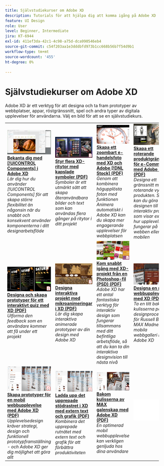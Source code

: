 ```yaml
---
title: Självstudiekurser om Adobe XD
description: Tutorials för att hjälpa dig att komma igång på Adobe XD
feature: UI Design
role: User
level: Beginner, Intermediate
jira: KT-6944
exl-id: 411ef3da-42c1-4c98-a75d-dca990546eb4
source-git-commit: c54f203aa1e3dddbfd973b1cc668b56b7f54d9b1
workflow-type: tm+mt
source-wordcount: '455'
ht-degree: 0%

---
```


# Självstudiekurser om Adobe XD

Adobe XD är ett verktyg för att designa och ta fram prototyper av webbplatser, appar, röstgränssnitt, spel och andra typer av digitala upplevelser för användarna. Välj en bild för att se en självstudiekurs.

<table>
<tr>
 <td>
   <a href="components.md">
      <img alt="Bekanta dig med komponenterna i Adobe XD" src="assets/Componentsxd.jpg" />
   </a>
    <div>
   <a href="components.md"><strong>Bekanta dig med [!UICONTROL Components] i Adobe XD</strong></a>
    </div>
    <em>Lär dig hur du använder [!UICONTROL Components] för att skapa större flexibilitet än någonsin när du snabbt och konsekvent använder komponenterna i ditt designarbetsflöde</em>
    <br>
  </td>
  <td>
   <a href="assets/ControlMultipleXDArtboardswithNestedSymbols.pdf" target="_blank">
      <img alt="Styra flera XD-ritytor med kapslade symboler" src="assets/ControlMultipleXDArtboardswithNestedSymbols.jpg" />
   </a>
    <div>
   <a href="assets/ControlMultipleXDArtboardswithNestedSymbols.pdf" target="_blank"><strong>Styr flera XD-ritytor med kapslade symboler (PDF)</strong></a>
    </div>
    <em>Symboler är ett utmärkt sätt att skapa återanvändbara bilder och text som kan användas flera gånger på ritytor i ditt projekt</em>
    <br>
  </td>
  <td>
   <a href="assets/CreateaZoomableeCommercePhotowithXDandAdobeStock.pdf" target="_blank">
      <img alt="Skapa ett zoombart e-handelsfoto med XD och Adobe [!DNL Stock]" src="assets/CreateaZoomableeCommercePhotowithXDandAdobeStock.jpg" />
   </a>
    <div>
   <a href="assets/CreateaZoomableeCommercePhotowithXDandAdobeStock.pdf" target="_blank"><strong>Skapa ett zoombart e-handelsfoto med XD och Adobe [!DNL Stock] (PDF)</strong></a>
    </div>
    <em>Genom att kombinera högupplösta foton med funktionen Animera automatiskt i Adobe XD kan du skapa mer engagerande upplevelser för webbplatsen</em>
    <br>
  </td>
  <td>
   <a href="assets/CreatingaRotatingProductInterfaceforECommercewithAdobeXD.pdf" target="_blank">
      <img alt="Skapa ett roterande produktgränssnitt för E-Commerce med Adobe XD" src="assets/CreatingaRotatingProductInterfaceforECommercewithAdobeXD.jpg" />
   </a>
    <div>
   <a href="assets/CreatingaRotatingProductInterfaceforECommercewithAdobeXD.pdf" target="_blank"><strong>Skapa ett roterande produktgränssnitt för e-Commerce med Adobe XD (PDF)</strong></a>
    </div>
    <em>Designa ett gränssnitt med en roterande vy av produkten. Sedan kan du göra om designen till en interaktiv prototyp som visar exakt hur upplevelsen fungerar på webben eller mobilen</em>
    <br>
  </td>
</tr>
<tr>
  <td>
   <a href="assets/DesignandPrototypeanInteractiveQuizwithXD.pdf" target="_blank">
      <img alt="Designa och skapa prototyper till ett interaktivt quiz med XD" src="assets/DesignandPrototypeanInteractiveQuizwithXD.jpg" />
   </a>
    <div>
   <a href="assets/DesignandPrototypeanInteractiveQuizwithXD.pdf" target="_blank"><strong>Designa och skapa prototyper för ett interaktivt quiz med XD (PDF)</strong></a>
    </div>
    <em>Utforma den feedback som en användare kommer att få under ett projekt</em>
    <br>
  </td>
  <td>
   <a href="assets/DesignInteractiveProjectswithMicroAnimationsinXD.pdf" target="_blank">
      <img alt="Designa interaktiva projekt med mikroanimeringar i XD" src="assets/DesignInteractiveProjectswithMicroAnimationsinXD.jpg" />
   </a>
    <div>
   <a href="assets/DesignInteractiveProjectswithMicroAnimationsinXD.pdf" target="_blank"><strong>Designa interaktiva projekt med mikroanimeringar i XD (PDF)</strong></a>
    </div>
    <em>Lär dig skapa interaktiva animerade prototyper av din design med Adobe XD</em>
    <br>
  </td>
  <td>
   <a href="assets/JumpstartyourXDProjectfromaPhotoshopFile.pdf" target="_blank">
      <img alt="Snabbstarta ditt XD-projekt från en Photoshop-fil (PSD)" src="assets/JumpstartyourXDProjectfromaPhotoshopFile.jpg" />
   </a>
    <div>
   <a href="assets/JumpstartyourXDProjectfromaPhotoshopFile.pdf" target="_blank"><strong>Kom snabbt igång med XD-projekt från en Photoshop-fil (PSD) (PDF)</strong></a>
    </div>
    <em>Adobe XD har ett antal fantastiska verktyg för interaktiv design som fungerar tillsammans med ditt befintliga arbetsflöde, så att du kan ta din interaktiva designvision till nästa nivå</em>
    <br>
  </td>
  <td>
   <a href="assets/MobileWebExperienceswithXD.pdf" target="_blank">
      <img alt="Designa en mobil webbupplevelse med XD" src="assets/MobileWebExperienceswithXD.jpg" />
   </a>
    <div>
   <a href="assets/MobileWebExperienceswithXD.pdf" target="_blank"><strong>Designa en mobil webbupplevelse med XD (PDF)</strong></a>
    </div>
    <em>Ta en titt bakom kulisserna på designprocessen för Russell Brown MAX Madness mobila webbgalleri med Adobe XD</em>
    <br>
  </td>
</tr>
<tr>
  <td>
   <a href="assets/PrototypeaMobileWebExperiencewithAdobeXD.pdf" target="_blank">
      <img alt="Skapa prototyper för en mobil webbupplevelse med Adobe XD" src="assets/PrototypeaMobileWebExperiencewithAdobeXD.jpg" />
   </a>
    <div>
   <a href="assets/PrototypeaMobileWebExperiencewithAdobeXD.pdf" target="_blank"><strong>Skapa prototyper för en mobil webbupplevelse med Adobe XD (PDF)</strong></a>
    </div>
    <em>Upplevelsedesign kräver strategi, design och funktionell prototypframställning - och Adobe XD ger dig möjlighet att göra allt</em>
    <br>
  </td>
  <td>
   <a href="assets/PrototypeaMobileWebExperiencewithAdobeXD.pdf" target="_blank">
      <img alt="Maxa det upprepade stödrastret i XD med extern text och externa bilder" src="assets/PrototypeaMobileWebExperiencewithAdobeXD.jpg" />
   </a>
    <div>
   <a href="assets/PrototypeaMobileWebExperiencewithAdobeXD.pdf" target="_blank"><strong>Ladda upp det upprepade stödrastret i XD med extern text och grafik (PDF)</strong></a>
    </div>
    <em>Kombinera det upprepade rutnätet med extern text och grafik för att förbättra produktiviteten</em>
    <br>
  </td>
  <td>
   <a href="assets/BehindtheScenesofMAXMadnesswithAdobeXD.pdf" target="_blank">
      <img alt="Bakom kulisserna av MAX galenskap med Adobe XD" src="assets/BehindtheScenesofMAXMadnesswithAdobeXD.jpg" />
   </a>
    <div>
   <a href="assets/BehindtheScenesofMAXMadnesswithAdobeXD.pdf" target="_blank"><strong>Bakom kulisserna av MAX galenskap med Adobe XD (PDF)</strong></a>
    </div>
    <em>En optimerad mobil webbupplevelse kan verkligen genljuda hos dina användare</em>
    <br>
  </td>
  <td>
    <img alt="Avgränsare" src="../assets/Whitespacer.png" />
    <div>
    <br>
  </td>
</tr>
</table>
